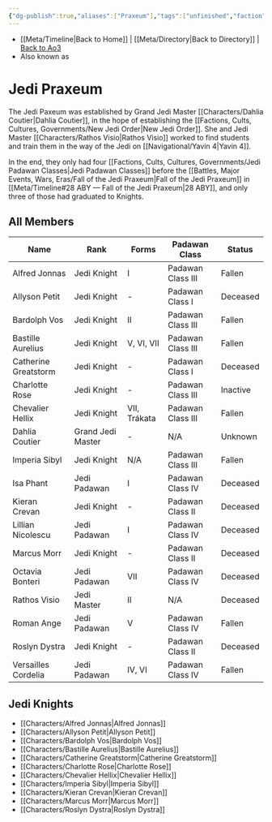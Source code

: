 ```yaml
---
{"dg-publish":true,"aliases":["Praxeum"],"tags":["unfinished","faction"],"permalink":"/factions-cults-cultures-governments/jedi-praxeum/","dgPassFrontmatter":true}
---
```


- [[Meta/Timeline\|Back to Home]] | [[Meta/Directory\|Back to Directory]] | [Back to Ao3](https://archiveofourown.org/works/19334440/chapters/45992584)
- Also known as 

# Jedi Praxeum
The Jedi Paxeum was established by Grand Jedi Master [[Characters/Dahlia Coutier\|Dahlia Coutier]], in the hope of establishing the [[Factions, Cults, Cultures, Governments/New Jedi Order\|New Jedi Order]]. She and Jedi Master [[Characters/Rathos Visio\|Rathos Visio]] worked to find students and train them in the way of the Jedi on [[Navigational/Yavin 4\|Yavin 4]]. 

In the end, they only had four [[Factions, Cults, Cultures, Governments/Jedi Padawan Classes\|Jedi Padawan Classes]] before the [[Battles, Major Events, Wars, Eras/Fall of the Jedi Praxeum\|Fall of the Jedi Praxeum]] in [[Meta/Timeline#28 ABY — Fall of the Jedi Praxeum\|28 ABY]], and only three of those had graduated to Knights. 

## All Members
| Name                 | Rank              | Forms        | Padawan Class     | Status   |
| -------------------- | ----------------- | ------------ | ----------------- | -------- |
| Alfred Jonnas        | Jedi Knight       | I            | Padawan Class III | Fallen   |
| Allyson Petit        | Jedi Knight       | \-           | Padawan Class I   | Deceased |
| Bardolph Vos         | Jedi Knight       | II           | Padawan Class III | Fallen   |
| Bastille Aurelius    | Jedi Knight       | V, VI, VII   | Padawan Class III | Fallen   |
| Catherine Greatstorm | Jedi Knight       | \-           | Padawan Class I   | Deceased |
| Charlotte Rose       | Jedi Knight       | \-           | Padawan Class III | Inactive |
| Chevalier Hellix     | Jedi Knight       | VII, Trákata | Padawan Class III | Fallen   |
| Dahlia Coutier       | Grand Jedi Master | \-           | N/A               | Unknown  |
| Imperia Sibyl        | Jedi Knight       | N/A          | Padawan Class III | Fallen   |
| Isa Phant            | Jedi Padawan      | I            | Padawan Class IV  | Deceased |
| Kieran Crevan        | Jedi Knight       | \-           | Padawan Class II  | Deceased |
| Lillian Nicolescu    | Jedi Padawan      | I            | Padawan Class IV  | Deceased |
| Marcus Morr          | Jedi Knight       | \-           | Padawan Class II  | Deceased |
| Octavia Bonteri      | Jedi Padawan      | VII          | Padawan Class IV  | Deceased |
| Rathos Visio         | Jedi Master       | II           | N/A               | Deceased |
| Roman Ange           | Jedi Padawan      | V            | Padawan Class IV  | Fallen   |
| Roslyn Dystra        | Jedi Knight       | \-           | Padawan Class II  | Deceased |
| Versailles Cordelia  | Jedi Padawan      | IV, VI       | Padawan Class IV  | Fallen   |

## Jedi Knights
- [[Characters/Alfred Jonnas\|Alfred Jonnas]]
- [[Characters/Allyson Petit\|Allyson Petit]]
- [[Characters/Bardolph Vos\|Bardolph Vos]]
- [[Characters/Bastille Aurelius\|Bastille Aurelius]]
- [[Characters/Catherine Greatstorm\|Catherine Greatstorm]]
- [[Characters/Charlotte Rose\|Charlotte Rose]]
- [[Characters/Chevalier Hellix\|Chevalier Hellix]]
- [[Characters/Imperia Sibyl\|Imperia Sibyl]]
- [[Characters/Kieran Crevan\|Kieran Crevan]]
- [[Characters/Marcus Morr\|Marcus Morr]]
- [[Characters/Roslyn Dystra\|Roslyn Dystra]]

